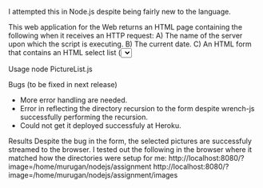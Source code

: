 I attempted this in Node.js despite being fairly new to the language.

This web application for the Web returns an HTML page containing the following when it receives an HTTP request:
A) The name of the server upon which the script is executing.
B) The current date.
C) An HTML form that contains an HTML select list (<select> tag) that contains a list of image files. The input list for this select list is created by scanning the server file system from a provided "root directory" and adding all GIF, JPG, and PNG format files located in that provided "root directory" and all sub-directories to it.
Matching files should be identified by checking the filename extension. Those files which end in a .gif, .jpg, or .png extension should be included (case insensitive).
The "starting directory" should be specified to the script using the HTTP query string. As an example, to search for all images under the "/var/www/images" directory the URL to the script (e.g. interview.php) would be:
 http://localhost/interview.php?image=/var/www/images
D) An input button to submit the form containing the HTML select list.

Usage
node PictureList.js

Bugs (to be fixed in next release)
- More error handling are needed.
- Error in reflecting the directory recursion to the form despite wrench-js successfully performing the recursion.
- Could not get it deployed successfuly at Heroku.

Results
Despite the bug in the form, the selected pictures are successfuly streamed to the browser.
I tested out the following in the browser where it matched how the directories were setup for me:
http://localhost:8080/?image=/home/murugan/nodejs/assignment
http://localhost:8080/?image=/home/murugan/nodejs/assignment/images
